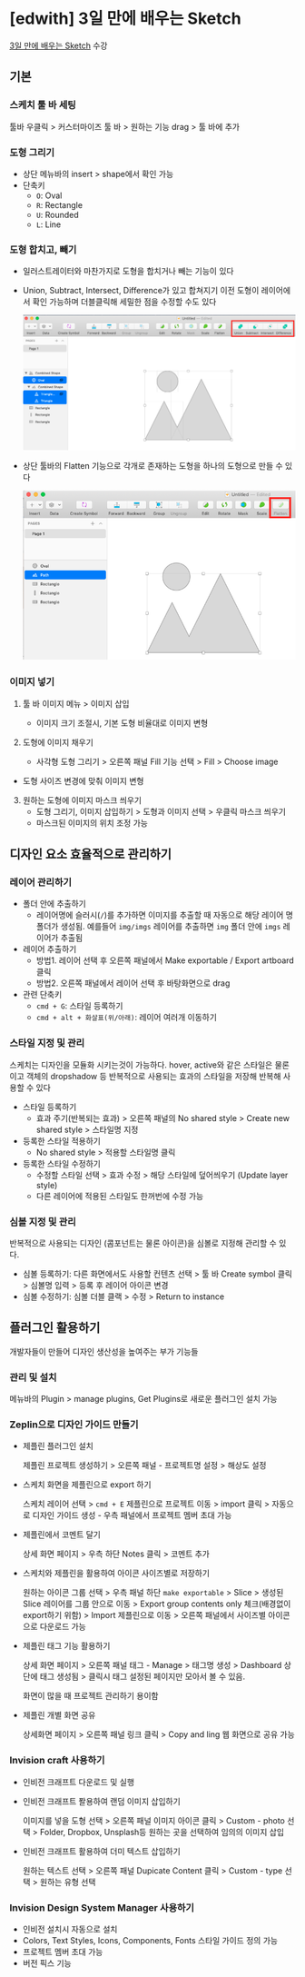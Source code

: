 # [edwith] 3일 만에 배우는 Sketch

[3일 만에 배우는 Sketch](https://www.edwith.org/cdc_sketch/) 수강

## 기본

### 스케치 툴 바 세팅

툴바 우클릭 > 커스터마이즈 툴 바 > 원하는 기능 drag > 툴 바에 추가

### 도형 그리기

* 상단 메뉴바의 insert > shape에서 확인 가능
* 단축키
  * `O`: Oval
  * `R`: Rectangle
  * `U`: Rounded
  * `L`: Line

### 도형 합치고, 빼기

* 일러스트레이터와 마찬가지로 도형을 합치거나 빼는 기능이 있다

* Union, Subtract, Intersect, Difference가 있고 합쳐지기 이전 도형이 레이어에서 확인 가능하며 더블클릭해 세밀한 점을 수정할 수도 있다

  ![sketch-shapes-01](../@images/sketch-shapes-01.png)

* 상단 툴바의 Flatten 기능으로 각개로 존재하는 도형을 하나의 도형으로 만들 수 있다

  ![sketch-shapes-02](../@images/sketch-shapes-02.png)

### 이미지 넣기

1. 툴 바 이미지 메뉴 > 이미지 삽입
   - 이미지 크기 조절시, 기본 도형 비율대로 이미지 변형

2. 도형에 이미지 채우기

   - 사각형 도형 그리기 > 오른쪽 패널 Fill 기능 선택 > Fill > Choose image 
- 도형 사이즈 변경에 맞춰 이미지 변형
  
3. 원하는 도형에 이미지 마스크 씌우기
   - 도형 그리기, 이미지 삽입하기 > 도형과 이미지 선택 > 우클릭 마스크 씌우기
   - 마스크된 이미지의 위치 조정 가능

## 디자인 요소 효율적으로 관리하기

### 레이어 관리하기

* 폴더 안에 추출하기
  * 레이어명에 슬러시(`/`)를 추가하면 이미지를 추출할 때 자동으로 해당 레이어 명 폴더가 생성됨. 예를들어 `img/imgs` 레이어를 추출하면 `img` 폴더 안에 `imgs` 레이어가 추출됨
* 레이어 추출하기
  * 방법1. 레이어 선택 후 오른쪽 패널에서 Make exportable / Export artboard 클릭
  * 방법2. 오른쪽 패널에서 레이어 선택 후 바탕화면으로 drag
* 관련 단축키 
  - `cmd + G`: 스타일 등록하기
  - `cmd + alt + 화살표(위/아래)`: 레이어 여러개 이동하기

### 스타일 지정 및 관리

스케치는 디자인을 모듈화 시키는것이 가능하다. hover, active와 같은 스타일은 물론이고 객체의 dropshadow 등 반복적으로 사용되는 효과의 스타일을 저장해 반복해 사용할 수 있다

* 스타일 등록하기
  * 효과 주기(반복되는 효과) > 오른쪽 패널의 No shared style > Create new shared style > 스타일명 지정
* 등록한 스타일 적용하기
  * No shared style > 적용할 스타일명 클릭
* 등록한 스타일 수정하기
  * 수정할 스타일 선택 > 효과 수정 > 해당 스타일에 덮어씌우기 (Update layer style) 
  * 다른 레이어에 적용된 스타일도 한꺼번에 수정 가능

### 심볼 지정 및 관리

반복적으로 사용되는 디자인 (콤포넌트는 물론 아이콘)을 심볼로 지정해 관리할 수 있다.

* 심볼 등록하기: 다른 화면에서도 사용할 컨텐츠 선택 > 툴 바 Create symbol 클릭 > 심볼명 입력 > 등록 후 레이어 아이콘 변경
* 심볼 수정하기: 심볼 더블 클랙 > 수정 > Return to instance

## 플러그인 활용하기

개발자들이 만들어 디자인 생산성을 높여주는 부가 기능들

### 관리 및 설치

메뉴바의 Plugin > manage plugins, Get Plugins로 새로운 플러그인 설치 가능

### Zeplin으로 디자인 가이드 만들기

* 제플린 플러그인 설치

  제플린 프로젝트 생성하기 > 오른쪽 패널 - 프로젝트명 설정 > 해상도 설정

* 스케치 화면을 제플린으로 export 하기

  스케치 레이어 선택 > `cmd + E` 제플린으로 프로젝트 이동 > import 클릭 > 자동으로 디자인 가이드 생성 - 우측 패널에서 프로젝트 멤버 초대 가능

* 제플린에서 코멘트 달기

  상세 화면 페이지 > 우측 하단 Notes 클릭 > 코멘트 추가

* 스케치와 제플린을 활용하여 아이콘 사이즈별로 저장하기

  원하는 아이콘 그룹 선택 > 우측 패널 하단 `make exportable` > Slice > 생성된 Slice 레이어를 그룹 안으로 이동 > Export group contents only 체크(배경없이 export하기 위함) > Import 제플린으로 이동 > 오른쪽 패널에서 사이즈별 아이콘으로 다운로드 가능

* 제플린 태그 기능 활용하기

  상세 화면 페이지 > 오른쪽 패널 태그 - Manage > 태그명 생성 > Dashboard 상단에 태그 생성됨 > 클릭시 태그 설정된 페이지만 모아서 볼 수 있음. 

  화면이 많을 때 프로젝트 관리하기 용이함

* 제플린 개별 화면 공유

  상세화면 페이지 > 오른쪽 패널 링크 클릭 > Copy and ling 웹 화면으로 공유 가능

### Invision craft 사용하기

* 인비전 크래프트 다운로드 및 실행

* 인비전 크래프트 퐐용하여 랜덤 이미지 삽입하기

  이미지를 넣을 도형 선택 > 오른쪽 패널 이미지 아이콘 클릭 > Custom - photo 선택 > Folder, Dropbox, Unsplash등 원하는 곳을 선택하여 임의의 이미지 삽입

* 인비전 크래프트 활용하여 더미 텍스트 삽입하기

  원하는 텍스트 선택 > 오른쪽 패널 Dupicate Content 클릭 > Custom - type 선택 > 원하는 유형 선택

### Invision Design System Manager 사용하기

* 인비전 설치시 자동으로 설치
* Colors, Text Styles, Icons, Components, Fonts 스타일 가이드 정의 가능
* 프로젝트 멤버 초대 가능
* 버전 픽스 기능